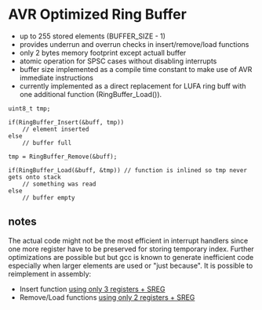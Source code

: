 # AVR Optimized Ring Buffer

- up to 255 stored elements (BUFFER_SIZE - 1)
- provides underrun and overrun checks in insert/remove/load functions
- only 2 bytes memory footprint except actuall buffer
- atomic operation for SPSC cases without disabling interrupts
- buffer size implemented as a compile time constant to make use of AVR immediate instructions
- currently implemented as a direct replacement for LUFA ring buff with one additional function (RingBuffer_Load()).

```
uint8_t tmp;

if(RingBuffer_Insert(&buff, tmp))
	// element inserted
else
	// buffer full
	
tmp = RingBuffer_Remove(&buff);

if(RingBuffer_Load(&buff, &tmp)) // function is inlined so tmp never gets onto stack
	// something was read
else
	// buffer empty
```

## notes

The actual code might not be the most efficient in interrupt handlers since one more register have to be preserved for storing temporary index. 
Further optimizations are possible but but gcc is known to generate inefficient code especially when larger elements are used or "just because".
It is possible to reimplement in assembly:
- Insert function [using only 3 registers + SREG](https://github.com/jnk0le/AVR-UART-lib/blob/256d61a8a57d08e6f9006909a34b187b3df3f360/usart.c#L4873)
- Remove/Load functions [using only 2 registers + SREG](https://github.com/jnk0le/AVR-UART-lib/blob/256d61a8a57d08e6f9006909a34b187b3df3f360/usart.c#L4702)